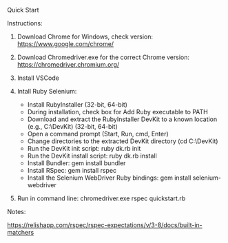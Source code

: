 Quick Start

Instructions:

1. Download Chrome for Windows, check version: https://www.google.com/chrome/
2. Download Chromedriver.exe for the correct Chrome version: https://chromedriver.chromium.org/
3. Install VSCode


4. Intall Ruby Selenium:
    - Install RubyInstaller (32-bit, 64-bit)
    - During installation, check box for Add Ruby executable to PATH
    - Download and extract the RubyInstaller DevKit to a known location (e.g., C:\DevKit) (32-bit, 64-bit)
    - Open a command prompt (Start, Run, cmd, Enter)
    - Change directories to the extracted DevKit directory (cd C:\DevKit)
    - Run the DevKit init script: ruby dk.rb init
    - Run the DevKit install script: ruby dk.rb install
    - Install Bundler: gem install bundler
    - Install RSpec: gem install rspec
    - Install the Selenium WebDriver Ruby bindings: gem install selenium-webdriver

5. Run in command line:
	chromedriver.exe
	rspec quickstart.rb

Notes:

https://relishapp.com/rspec/rspec-expectations/v/3-8/docs/built-in-matchers

